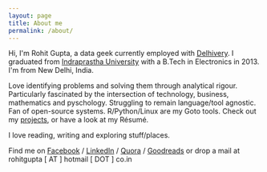 ```yaml
---
layout: page
title: About me
permalink: /about/
---
```


Hi, I'm Rohit Gupta, a data geek currently employed with [Delhivery][work]. I graduated from [Indraprastha University][study] with a B.Tech in Electronics in 2013. I'm from New Delhi, India.  

Love identifying problems and solving them through analytical rigour. Particularly fascinated by the intersection of technology, business, mathematics and pyschology. Struggling to remain language/tool agnostic. Fan of open-source systems. R/Python/Linux are my Goto tools. Check out my [projects][proj], or have a look at my Résumé.

I love reading, writing and exploring stuff/places. 


Find me on [Facebook][fb] / [LinkedIn][li] / [Quora][qr] / [Goodreads][gr] or drop a mail at rohitgupta [ AT ] hotmail [ DOT ] co.in


[work]: http://www.delhivery.com/
[study]: https://en.wikipedia.org/wiki/Guru_Gobind_Singh_Indraprastha_University
[proj]: https://rohitgupta91.github.io/projects/
[fb]: http://www.facebook.com/rohitt.gupta
[li]: http://www.linkedin.com/in/rohitgupta91
[qr]: https://www.quora.com/profile/Rohit-Gupta-22
[gr]: https://www.goodreads.com/user/show/8470675-rohit
